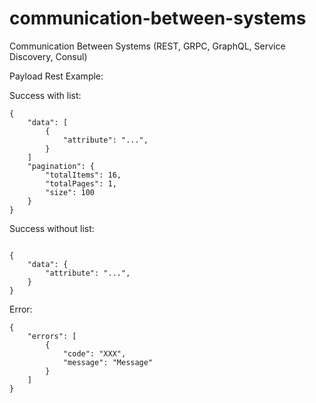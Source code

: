 # communication-between-systems
Communication Between Systems (REST, GRPC, GraphQL, Service Discovery, Consul)

Payload Rest Example:

Success with list:
```
{
    "data": [
        {
            "attribute": "...",
        }
    ]
    "pagination": {
        "totalItems": 16,
        "totalPages": 1,
        "size": 100
    }
}
```
Success without list:
```

{
    "data": {
        "attribute": "...",
    }
}
```

Error:
```
{
    "errors": [
        {
            "code": "XXX",
            "message": "Message"
        }
    ]
}
```
